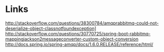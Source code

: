 Links
===
http://stackoverflow.com/questions/38300784/amqprabbitmq-could-not-deserialize-object-classnotfoundexception]
http://stackoverflow.com/questions/30770725/spring-boot-rabbitmq-mappingjackson2messageconverter-custom-object-conversion
http://docs.spring.io/spring-amqp/docs/1.6.0.RELEASE/reference/html/
